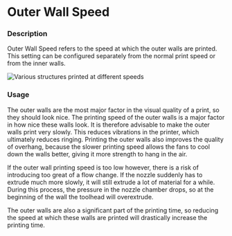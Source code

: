 Outer Wall Speed
====
### **Description**
Outer Wall Speed refers to the speed at which the outer walls are printed. This setting can be configured separately from the normal print speed or from the inner walls.

![Various structures printed at different speeds](../images/speed_difference.png)

### **Usage**
The outer walls are the most major factor in the visual quality of a print, so they should look nice. The printing speed of the outer walls is a major factor in how nice these walls look. It is therefore advisable to make the outer walls print very slowly. This reduces vibrations in the printer, which ultimately reduces ringing. Printing the outer walls also improves the quality of overhang, because the slower printing speed allows the fans to cool down the walls better, giving it more strength to hang in the air.

If the outer wall printing speed is too low however, there is a risk of introducing too great of a flow change. If the nozzle suddenly has to extrude much more slowly, it will still extrude a lot of material for a while. During this process, the pressure in the nozzle chamber drops, so at the beginning of the wall the toolhead will overextrude.

The outer walls are also a significant part of the printing time, so reducing the speed at which these walls are printed will drastically increase the printing time.